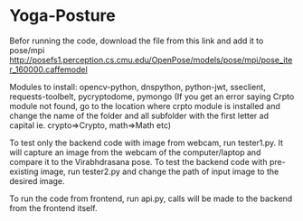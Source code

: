 # Yoga-Posture

Befor running the code, download the file from this link and add it to pose/mpi
http://posefs1.perception.cs.cmu.edu/OpenPose/models/pose/mpi/pose_iter_160000.caffemodel

Modules to install:
opencv-python, dnspython, python-jwt, sseclient, requests-toolbelt, pycryptodome, pymongo
(If you get an error saying Crpto module not found, go to the location where crpto module is installed and change the name of the folder and all subfolder with the first letter ad capital ie. crypto=>Crypto, math=>Math etc) 


To test only the backend code with image from webcam, run tester1.py. It will capture an image from the webcam of the computer/laptop and compare it to the Virabhdrasana pose.
To test the backend code with pre-existing image, run tester2.py and change the path of input image to the desired image.

To run the code from frontend, run api.py, calls will be made to the backend from the frontend itself.

